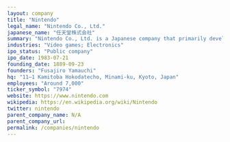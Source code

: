 ```yaml
---
layout: company
title: "Nintendo"
legal_name: "Nintendo Co., Ltd."
japanese_name: "任天堂株式会社"
summary: "Nintendo Co., Ltd. is a Japanese company that primarily develops, manufactures, and sells toys and video games. Its headquarters are located in Minami-ku, Kyoto City, Kyoto. It is a component stock of the TOPIX Core30 and JPX Nikkei Index 400. Established in 1889, the company has been involved in various entertainment-related businesses. Nintendo has produced a wide variety of toys since its founding, including hanafuda and playing cards, which it has continued to manufacture and sell to this day. In the late 1970s, Nintendo began developing home and arcade video game consoles. It became widely known as a company that develops game consoles and software after the worldwide success of the game Super Mario Bros., which was released in 1985 as a game software for the Family Computer game console in 1983. Many of the characters that appear in Nintendo's game software, such as the main character 'Mario', are widely recognized worldwide, and since the 2010s, the company has been promoting the use of its character intellectual property (IP) outside of games."
industries: "Video games; Electronics"
ipo_status: "Public company"
ipo_date: 1983-07-21
founding_date: 1889-09-23
founders: "Fusajiro Yamauchi"
hq: "11–1 Kamitoba Hokodatecho, Minami-ku, Kyoto, Japan"
employees: "Around 7,000"
ticker_symbol: "7974"
website: https://www.nintendo.com
wikipedia: https://en.wikipedia.org/wiki/Nintendo
twitter: nintendo
parent_company_name: N/A
parent_company_url: 
permalink: /companies/nintendo
---
```

